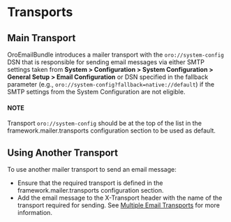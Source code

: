 # Transports

## Main Transport

OroEmailBundle introduces a mailer transport with the `oro://system-config` DSN that is responsible for sending
email messages via either SMTP settings taken from **System > Configuration > System Configuration > General Setup > Email Configuration**
or DSN specified in the fallback parameter (e.g., `oro://system-config?fallback=native://default`) if the SMTP settings
from the System Configuration are not eligible.

#### NOTE
Transport `oro://system-config` should be at the top of the list in the framework.mailer.transports configuration section to be used as default.

## Using Another Transport

To use another mailer transport to send an email message:

- Ensure that the required transport is defined in the framework.mailer.transports configuration section.
- Add the email message to the X-Transport header with the name of the transport required for sending. See <a href="https://symfony.com/doc/current/mailer.html#multiple-email-transports" target="_blank">Multiple Email Transports</a> for more information.

<!-- Frontend -->
